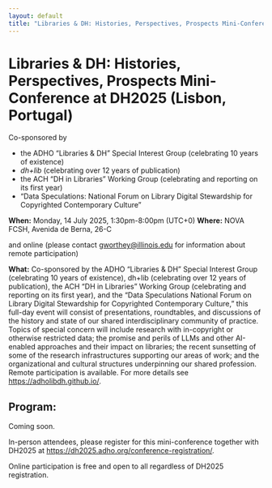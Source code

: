 ```yaml
---
layout: default
title: "Libraries & DH: Histories, Perspectives, Prospects Mini-Conference at DH2025"
---
```

# Libraries & DH: Histories, Perspectives, Prospects Mini-Conference at DH2025 (Lisbon, Portugal)
Co-sponsored by
- the ADHO “Libraries & DH” Special Interest Group (celebrating 10 years of existence)
- _dh+lib_ (celebrating over 12 years of publication)
- the ACH “DH in Libraries” Working Group (celebrating and reporting on its first year)
- “Data Speculations: National Forum on Library Digital Stewardship for Copyrighted Contemporary Culture”

**When:** Monday, 14 July 2025, 1:30pm-8:00pm (UTC+0) 
**Where:** NOVA FCSH, Avenida de Berna, 26-C

and online (please contact <gworthey@illinois.edu> for information about remote participation)

**What:**
Co-sponsored by the ADHO “Libraries & DH” Special Interest Group (celebrating 10 years of existence), dh+lib (celebrating over 12 years of publication), the ACH “DH in Libraries” Working Group (celebrating and reporting on its first year), and the “Data Speculations National Forum on Library Digital Stewardship for Copyrighted Contemporary Culture,” this full-day event will consist of presentations, roundtables, and discussions of the history and state of our shared interdisciplinary community of practice.  Topics of special concern will include research with in-copyright or otherwise restricted data; the promise and perils of LLMs and other AI-enabled approaches and their impact on libraries; the recent sunsetting of some of the research infrastructures supporting our areas of work; and the organizational and cultural structures underpinning our shared profession. Remote participation is available.  For more details see https://adholibdh.github.io/.


## Program:

Coming soon.

In-person attendees, please register for this mini-conference together with DH2025 at https://dh2025.adho.org/conference-registration/.

Online participation is free and open to all regardless of DH2025 registration.
